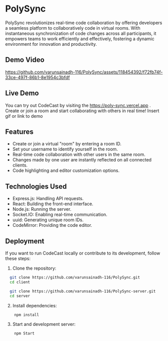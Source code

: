 
# PolySync
PolySync revolutionizes real-time code collaboration by offering developers a seamless platform to collaboratively code in virtual rooms. With instantaneous synchronization of code changes across all participants, it empowers teams to work efficiently and effectively, fostering a dynamic environment for innovation and productivity.

## Demo Video
https://github.com/varunsainadh-116/PolySync/assets/118454392/f72fb74f-33ce-497f-86b1-8e1954c3bfdf

## Live Demo
You can try out CodeCast by visiting the https://poly-sync.vercel.app . Create or join a room and start collaborating with others in real time!
Insert gif or link to demo


## Features

- Create or join a virtual "room" by entering a room ID.
- Set your username to identify yourself in the room.
- Real-time code collaboration with other users in the same room.
- Changes made by one user are instantly reflected on all connected clients.
- Code highlighting and editor customization options.


## Technologies Used

- Express.js: Handling API requests.
- React: Building the front-end interface.
- Node.js: Running the server.
- Socket.IO: Enabling real-time communication.
- uuid: Generating unique room IDs.
- CodeMirror: Providing the code editor.
## Deployment
If you want to run CodeCast locally or contribute to its development, follow these steps:

1. Clone the repository:

```bash
  git clone https://github.com/varunsainadh-116/PolySync.git
  cd client
```

```bash
  git clone https://github.com/varunsainadh-116/PolySync-server.git
  cd server
```
2. Install dependencies:
```bash
    npm install
```
3. Start and development server:
```bash
    npm Start
```
